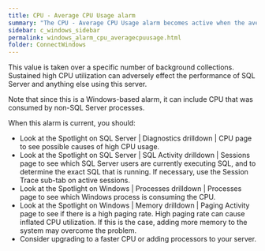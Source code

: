 ```yaml
---
title: CPU - Average CPU Usage alarm
summary: "The CPU - Average CPU Usage alarm becomes active when the average CPU utilization of the server exceeds a threshold."
sidebar: c_windows_sidebar
permalink: windows_alarm_cpu_averagecpuusage.html
folder: ConnectWindows
---
```


This value is taken over a specific number of background collections. Sustained high CPU utilization can adversely effect the performance of SQL Server and anything else using this server.

Note that since this is a Windows-based alarm, it can include CPU that was consumed by non-SQL Server processes.

When this alarm is current, you should:

* Look at the Spotlight on SQL Server \| Diagnostics drilldown \| CPU page to see possible causes of high CPU usage.
* Look at the Spotlight on SQL Server \| SQL Activity drilldown \| Sessions page to see which SQL Server users are currently
 executing SQL, and to determine the exact SQL that is running. If necessary, use the Session Trace sub-tab on active sessions.
* Look at the Spotlight on Windows \| Processes drilldown \| Processes page to see which Windows process is consuming the CPU.
* Look at the Spotlight on Windows \| Memory drilldown \| Paging Activity page to see if there
  is a high paging rate. High paging rate can cause inflated CPU utilization. If this is the case, adding more memory to the system may overcome the problem.
* Consider upgrading to a faster CPU or adding processors to your server.

